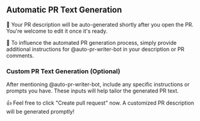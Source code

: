 ## Automatic PR Text Generation
🚀 Your PR description will be auto-generated shortly after you open the PR. You're welcome to edit it once it's ready.

📝 To influence the automated PR generation process, simply provide additional instructions for @auto-pr-writer-bot in your description or PR comments.

### Custom PR Text Generation (Optional)
After mentioning @auto-pr-writer-bot, include any specific instructions or prompts you have. These inputs will help tailor the generated PR text.

👍 Feel free to click "Create pull request" now. A customized PR description will be generated promptly!
